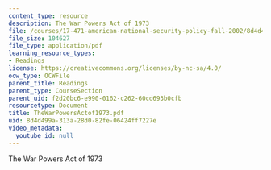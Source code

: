 ```yaml
---
content_type: resource
description: The War Powers Act of 1973
file: /courses/17-471-american-national-security-policy-fall-2002/8d4d499a313a28d082fe06424ff7227e_TheWarPowersActof1973.pdf
file_size: 104627
file_type: application/pdf
learning_resource_types:
- Readings
license: https://creativecommons.org/licenses/by-nc-sa/4.0/
ocw_type: OCWFile
parent_title: Readings
parent_type: CourseSection
parent_uid: f2d20bc6-e990-0162-c262-60cd693b0cfb
resourcetype: Document
title: TheWarPowersActof1973.pdf
uid: 8d4d499a-313a-28d0-82fe-06424ff7227e
video_metadata:
  youtube_id: null
---
```

The War Powers Act of 1973
